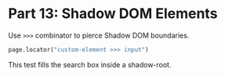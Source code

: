 
# Part 13: Shadow DOM Elements

Use `>>>` combinator to pierce Shadow DOM boundaries.

```python
page.locator("custom-element >>> input")
```

This test fills the search box inside a shadow-root.
